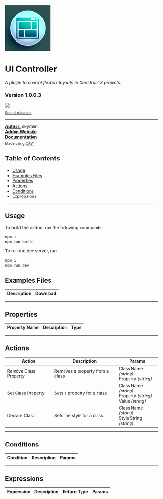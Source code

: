 <img src="./examples/cover.png" width="150" /><br>
# UI Controller
<i>A plugin to control flexbox layouts in Construct 3 projects.</i> <br>
### Version 1.0.0.3

[<img src="https://placehold.co/200x50/4493f8/FFF?text=Download&font=montserrat" width="200"/>](https://github.com/skymen/flexboxController/releases/download/flexbox_controller-1.0.0.3.c3addon/flexbox_controller-1.0.0.3.c3addon)
<br>
<sub> [See all releases](https://github.com/skymen/flexboxController/releases) </sub> <br>

---
<b><u>Author:</u></b> skymen <br>
<b>[Addon Website](https://constructfund.github.io/construct3-ui)</b>  <br>
<b>[Documentation](https://constructfund.github.io/construct3-ui)</b>  <br>
<sub>Made using [CAW](https://marketplace.visualstudio.com/items?itemName=skymen.caw) </sub><br>

## Table of Contents
- [Usage](#usage)
- [Examples Files](#examples-files)
- [Properties](#properties)
- [Actions](#actions)
- [Conditions](#conditions)
- [Expressions](#expressions)
---
## Usage
To build the addon, run the following commands:

```
npm i
npm run build
```

To run the dev server, run

```
npm i
npm run dev
```

## Examples Files
| Description | Download |
| --- | --- |

---
## Properties
| Property Name | Description | Type |
| --- | --- | --- |


---
## Actions
| Action | Description | Params
| --- | --- | --- |
| Remove Class Property | Removes a property from a class | Class Name             *(string)* <br>Property             *(string)* <br> |
| Set Class Property | Sets a property for a class | Class Name             *(string)* <br>Property             *(string)* <br>Value             *(string)* <br> |
| Declare Class | Sets the style for a class | Class Name             *(string)* <br>Style String             *(string)* <br> |


---
## Conditions
| Condition | Description | Params
| --- | --- | --- |


---
## Expressions
| Expression | Description | Return Type | Params
| --- | --- | --- | --- |
